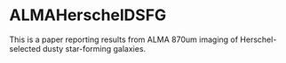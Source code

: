 ALMAHerschelDSFG
================

This is a paper reporting results from ALMA 870um imaging of Herschel-selected dusty star-forming galaxies.
